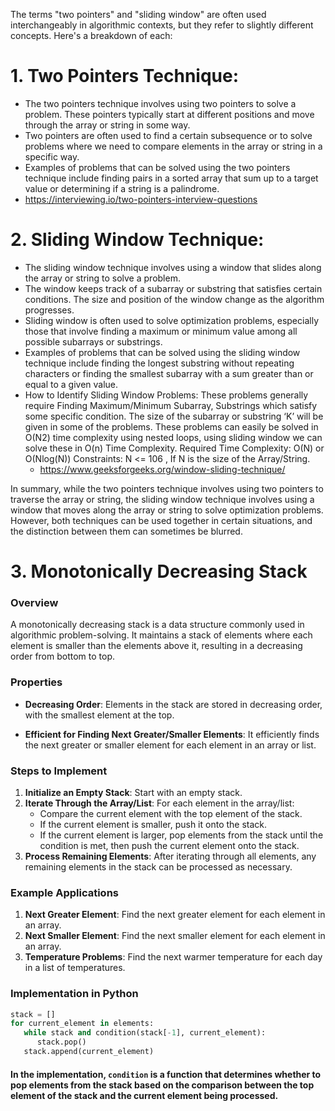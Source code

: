 The terms "two pointers" and "sliding window" are often used interchangeably in algorithmic contexts, but they refer to slightly different concepts. Here's a breakdown of each:

# 1. **Two Pointers Technique:**

- The two pointers technique involves using two pointers to solve a problem. These pointers typically start at different positions and move through the array or string in some way.
- Two pointers are often used to find a certain subsequence or to solve problems where we need to compare elements in the array or string in a specific way.
- Examples of problems that can be solved using the two pointers technique include finding pairs in a sorted array that sum up to a target value or determining if a string is a palindrome.
- https://interviewing.io/two-pointers-interview-questions

# 2. **Sliding Window Technique:**

- The sliding window technique involves using a window that slides along the array or string to solve a problem.
- The window keeps track of a subarray or substring that satisfies certain conditions. The size and position of the window change as the algorithm progresses.
- Sliding window is often used to solve optimization problems, especially those that involve finding a maximum or minimum value among all possible subarrays or substrings.
- Examples of problems that can be solved using the sliding window technique include finding the longest substring without repeating characters or finding the smallest subarray with a sum greater than or equal to a given value.
- How to Identify Sliding Window Problems:
  These problems generally require Finding Maximum/Minimum Subarray, Substrings which satisfy some specific condition.
  The size of the subarray or substring ‘K’ will be given in some of the problems.
  These problems can easily be solved in O(N2) time complexity using nested loops, using sliding window we can solve these in O(n) Time Complexity.
  Required Time Complexity: O(N) or O(Nlog(N))
  Constraints: N <= 106 , If N is the size of the Array/String.
  - https://www.geeksforgeeks.org/window-sliding-technique/

In summary, while the two pointers technique involves using two pointers to traverse the array or string, the sliding window technique involves using a window that moves along the array or string to solve optimization problems. However, both techniques can be used together in certain situations, and the distinction between them can sometimes be blurred.

# 3. **Monotonically Decreasing Stack**

### Overview

A monotonically decreasing stack is a data structure commonly used in algorithmic problem-solving. It maintains a stack of elements where each element is smaller than the elements above it, resulting in a decreasing order from bottom to top.

### Properties

- **Decreasing Order**: Elements in the stack are stored in decreasing order, with the smallest element at the top.

- **Efficient for Finding Next Greater/Smaller Elements**: It efficiently finds the next greater or smaller element for each element in an array or list.

### Steps to Implement

1.  **Initialize an Empty Stack**: Start with an empty stack.
2.  **Iterate Through the Array/List**: For each element in the array/list:
    - Compare the current element with the top element of the stack.
    - If the current element is smaller, push it onto the stack.
    - If the current element is larger, pop elements from the stack until the condition is met, then push the current element onto the stack.
3.  **Process Remaining Elements**: After iterating through all elements, any remaining elements in the stack can be processed as necessary.

### Example Applications

1.  **Next Greater Element**: Find the next greater element for each element in an array.
2.  **Next Smaller Element**: Find the next smaller element for each element in an array.
3.  **Temperature Problems**: Find the next warmer temperature for each day in a list of temperatures.

### Implementation in Python

```python
stack = []
for current_element in elements:
   while stack and condition(stack[-1], current_element):
      stack.pop()
   stack.append(current_element)
```

#### In the implementation, `condition` is a function that determines whether to pop elements from the stack based on the comparison between the top element of the stack and the current element being processed.
